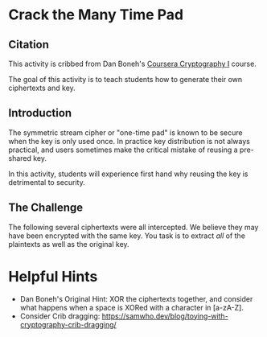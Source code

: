 # Crack the Many Time Pad

## Citation

This activity is cribbed from Dan Boneh's [Coursera Cryptography I](https://www.coursera.org/learn/crypto/quiz/KZ9js/week-1-programming-assignment-optional/attempt) course.

The goal of this activity is to teach students how to generate their own ciphertexts and key.

## Introduction

The symmetric stream cipher or "one-time pad" is known to be secure when the key is only used once. In practice key distribution is not always practical, and users sometimes make the critical mistake of reusing a pre-shared key. 

In this activity, students will experience first hand why reusing the key is detrimental to security.

## The Challenge

The following several ciphertexts were all intercepted. We believe they may have been encrypted with the same key. You task is to extract _all_ of the plaintexts as well as the original key.

<!-- TODO Generate the ciphertexts. 

See: https://joshorndorff.github.io/DanBonehsCryptoExercises/crib-dragging/

-->

# Helpful Hints

* Dan Boneh's Original Hint: XOR the ciphertexts together, and consider what happens when a space is XORed with a character in [a-zA-Z].
* Consider Crib dragging: https://samwho.dev/blog/toying-with-cryptography-crib-dragging/